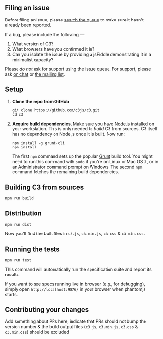 ## Filing an issue

Before filing an issue, please [search the queue](https://github.com/c3js/c3/issues) to make sure it hasn't already been reported.

If a bug, please include the following —

1. What version of C3?
1. What browsers have you confirmed it in?
1. Can you isolate the issue by providing a jsFiddle demonstrating it in a minimalist capacity?

Please *do not* ask for support using the issue queue. For support, please ask [on chat](https://gitter.im/c3js/c3) or [the mailing list](groups.google.com/forum/#!forum/c3js).

## Setup
 1. **Clone the repo from GitHub**

        git clone https://github.com/c3js/c3.git
        cd c3

 2. **Acquire build dependencies.** Make sure you have [Node.js](http://nodejs.org/) installed on your workstation. This is only needed to _build_ C3 from sources. C3 itself has no dependency on Node.js once it is built. Now run:

        npm install -g grunt-cli
        npm install

    The first `npm` command sets up the popular [Grunt](http://gruntjs.com/) build tool. You might need to run this command with `sudo` if you're on Linux or Mac OS X, or in an Administrator command prompt on Windows. The second `npm` command fetches the remaining build dependencies.

## Building C3 from sources
    npm run build


## Distribution
    npm run dist

Now you'll find the built files in `c3.js`, `c3.min.js`, `c3.css` & `c3.min.css`.

## Running the tests
    npm run test

This command will automatically run the specification suite and report its results.

If you want to see specs running live in browser (e.g., for debugging), simply open `http://localhost:9876/` in your browser when phantomjs starts.

## Contributing your changes

Add something about PRs here, indicate that PRs should not bump the version number & the build output files (`c3.js`, `c3.min.js`, `c3.css` & `c3.min.css`) should be excluded
